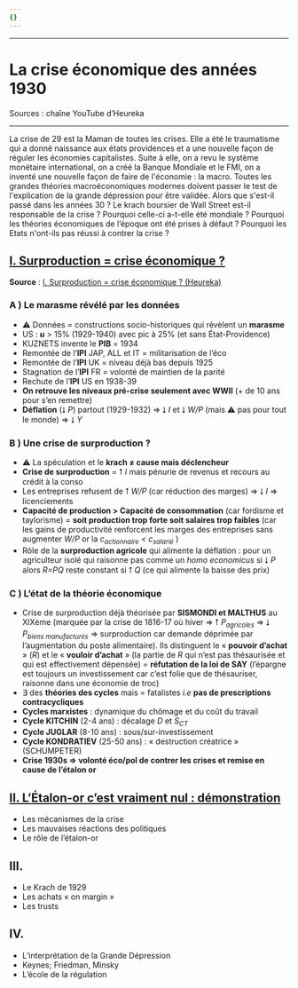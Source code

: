 ```yaml
---
{}
---
```

***
# La crise économique des années 1930
Sources : chaîne YouTube d’Heureka 
***
La crise de 29 est la Maman de toutes les crises. Elle a été le traumatisme qui a donné naissance aux états providences et a une nouvelle façon de réguler les économies capitalistes. Suite à elle, on a revu le système monétaire international, on a créé la Banque Mondiale et le FMI, on a inventé une nouvelle façon de faire de l'économie : la macro. Toutes les grandes théories macroéconomiques modernes doivent passer le test de l'explication de la grande dépression pour être validée. Alors que s'est-il passé dans les années 30 ? Le krach boursier de Wall Street est-il responsable de la crise ? Pourquoi celle-ci a-t-elle été mondiale ? Pourquoi les théories économiques de l’époque ont été prises à défaut ? Pourquoi les Etats n'ont-ils pas réussi à contrer la crise ?
## <u>I. Surproduction = crise économique ?</u>

**Source** : [I. Surproduction = crise économique ? (Heureka)](https://youtu.be/R_8sjao6tGI?si=dGw4g0RPyZlDmuwm) 

### A ) Le marasme révélé par les données 

- ⚠ Données = constructions socio-historiques qui révèlent un **marasme** 
- US : ***u*** > 15% (1929-1940) avec pic à 25% (et sans État-Providence)
- KUZNETS invente le **PIB** = 1934
- Remontée de l’**IPI** JAP, ALL et IT = militarisation de l’éco
- Remontée de l’**IPI** UK = niveau déjà bas depuis 1925 
- Stagnation de l’**IPI** FR = volonté de maintien de la parité 
- Rechute de l’**IPI** US en 1938-39 
- **On retrouve les niveaux pré-crise seulement avec WWII** (+ de 10 ans pour s’en remettre)
- **Déflation** (⭣ *P*) partout (1929-1932) ⇒ ⭣ *I* et ⭣ *W/P* (mais ⚠ pas pour tout le monde) ⇒ ⭣ *Y* 

### B ) Une crise de surproduction ? 

- ⚠ La spéculation et le **krach ≠ cause mais déclencheur** 
- **Crise de surproduction** = ⭡ *I* mais pénurie de revenus et recours au crédit à la conso 
- Les entreprises refusent de ⭡ *W/P* (car réduction des marges) ⇒ ⭣ *I* ⇒ licenciements 
- **Capacité de production > Capacité de consommation** (car fordisme et taylorisme) = **soit production trop forte soit salaires trop faibles** (car les gains de productivité renforcent les marges des entreprises sans augmenter *W/P* or la <i>c<sub>actionnaire</sub></i> < <i>c<sub>salarié</sub></i> ) 
- Rôle de la **surproduction agricole** qui alimente la déflation : pour un agriculteur isolé qui raisonne pas comme un *homo economicus* si ⭣ *P* alors *R=PQ* reste constant si ⭡ *Q* (ce qui alimente la baisse des prix)

### C ) L’état de la théorie économique 

- Crise de surproduction déjà théorisée par **SISMONDI et MALTHUS** au XIXème (marquée par la crise de 1816-17 où hiver ⇒ ⭡ <i>P<sub>agricoles</sub></i> ⇒ ⭣ <i>P<sub>biens manufacturés</sub></i> ⇒ surproduction car demande déprimée par l’augmentation du poste alimentaire). Ils distinguent le « **pouvoir d’achat** » (*R*) et le « **vouloir d’achat** » (la partie de *R* qui n’est pas thésaurisée et qui est effectivement dépensée) = **réfutation de la loi de SAY** (l’épargne est toujours un investissement car c’est folie que de thésauriser, raisonne dans une économie de troc) 
- ∃ des **théories des cycles** mais = fatalistes *i.e* **pas de prescriptions contracycliques** 
- **Cycles marxistes** : dynamique du chômage et du coût du travail 
- **Cycle KITCHIN** (2-4 ans) : décalage *D* et <i>S<sub>CT</sub></i> 
- **Cycle JUGLAR** (8-10 ans) : sous/sur-investissement 
- **Cycle KONDRATIEV** (25-50 ans) : « destruction créatrice » (SCHUMPETER)
- **Crise 1930s ⇒ volonté éco/pol de contrer les crises et remise en cause de l’étalon or** 

## <u>II. L’Étalon-or c’est vraiment nul : démonstration</u>



- Les mécanismes de la crise 
- Les mauvaises réactions des politiques 
- Le rôle de l’étalon-or 

## III. 

- Le Krach de 1929
- Les achats « on margin »
- Les trusts 

## IV. 

- L’interprétation de la Grande Dépression 
- Keynes; Friedman, Minsky 
- L’école de la régulation 

